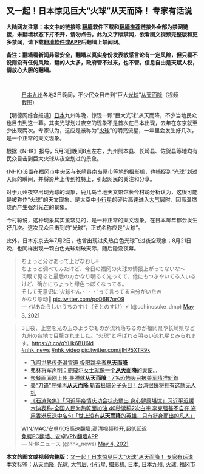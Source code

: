  <h2>又一起！日本惊见巨大“火球”从天而降！ 专家有话说</h2> <p class="notice"><b>大陆网友注意：本文中的链接除 <a href="https://github.com/bannedbook/fanqiang" >翻墙</a>软件下载和<a href="https://github.com/killgcd/justmysocks/blob/master/README.md">翻墙推荐</a>链接外全部为禁网链接，未翻墙状态下打不开，请勿点击。此为文字版禁闻，欲看图文视频完整版和更多禁闻，请下载<a href="https://github.com/bannedbook/fanqiang">翻墙软件或APP</a>后翻墙上禁闻网。</p><p>备注：翻墙看新闻非常安全，翻墙以真实身份发表敏感言论有一定风险，但只看不说则没有任何风险，翻的人太多，政府管不过来，也不管。信息自由是天赋人权，请放心大胆的翻墙。</b></p>  <div class="entry"> <br /> <figure><a href="https://i0.wp.com/upload-images-bucket-v64rleca837do.s3.eu-west-1.amazonaws.com/wp-content/uploads/2021/05/04181831/phplBTMCP.jpeg?fit=800%2C606&#038;ssl=1" data-caption="日本九州各地3日晚间，不少民众目击到“巨大光球”从天而降（视频截图）"></a><figcaption class="wp-caption-text"><a href="https://www.bannedbook.org/bnews/tag/%E6%97%A5%E6%9C%AC%E4%B9%9D%E5%B7%9E/" class="st_tag internal_tag" rel="tag" title="标签 日本九州 下的日志">日本九州</a>各地3日晚间，不少民众目击到“巨大<a href="https://www.bannedbook.org/bnews/tag/%E5%85%89%E7%90%83/" class="st_tag internal_tag" rel="tag" title="标签 光球 下的日志">光球</a>”<a href="https://www.bannedbook.org/bnews/tag/%E4%BB%8E%E5%A4%A9%E8%80%8C%E9%99%8D/" class="st_tag internal_tag" rel="tag" title="标签 从天而降 下的日志">从天而降</a>（视频截图）</figcaption></figure> <p>【明德网综合报道】<a href="https://www.bannedbook.org/bnews/tag/%e6%97%a5%e6%9c%ac/" class="st_tag internal_tag" rel="tag" title="标签 日本 下的日志">日本</a>九州昨晚，惊现一颗“巨大光球”从天而降，不少当地民众也目击到这一幕。其实光球划过夜空的现象不是首次在日本出现，去年在东京就至少出现两次。专家认为，这应是被称为“<a href="https://www.bannedbook.org/bnews/tag/%E7%81%AB%E7%90%83/" class="st_tag internal_tag" rel="tag" title="标签 火球 下的日志">火球</a>”的明亮流星，一年里会发生好几次，是一个正常的天文现象。</p> <p>根据《NHK》报导，5月3日晚间8点左右，九州熊本县、长崎县、佐贺县等地均有民众目击到巨大火球从夜空划过的景象。</p>  <p>《NHK》设置在<a href="https://www.bannedbook.org/bnews/tag/%e7%a6%8f%e5%86%88%e5%b8%82/" class="st_tag internal_tag" rel="tag" title="标签 福冈市 下的日志">福冈市</a>中央区与长崎县南岛原市等地的<a href="https://www.bannedbook.org/bnews/tag/%E6%91%84%E5%BD%B1%E6%9C%BA/" class="st_tag internal_tag" rel="tag" title="标签 摄影机 下的日志">摄影机</a>，也捕捉到“光球”划过天际的瞬间，并将影片上传到推特上，引起网民的关注和分享。</p> <p>对于九州夜空出现光球的现象，鹿儿岛当地天文馆馆长今村聪分析认为，这很可能是被称作“火球”的天文现象，是太空中<a href="https://www.bannedbook.org/bnews/tag/%E5%B0%8F%E8%A1%8C%E6%98%9F/" class="st_tag internal_tag" rel="tag" title="标签 小行星 下的日志">小行星</a>的碎片高速进入<a href="https://www.bannedbook.org/bnews/tag/%e5%a4%a7%e6%b0%94%e5%b1%82/" class="st_tag internal_tag" rel="tag" title="标签 大气层 下的日志">大气层</a>时，因高温燃烧而产生强烈光芒的景象。</p>  <p>今村聪说，这种现象其实蛮常见的，是一种正常的天文现象，在日本每年都会发生好几次。这次民众目击到的“光球”，正式名称应是“火球”。</p> <p>此外，日本东京去年7月2日，也曾出现过炙热白色光球飞过夜空现象；8月21日晚，也同样出现一颗白色光球划破天际，随后隐没夜幕。</p>  <blockquote class="twitter-tweet" data-width="550" data-dnt="true"> ちょっと分けあって上げなおし💦<br />ちょっと调べてみたけど、今日の福冈の火球の情报上がってないな～<br />肉眼で见ると最后の方かなり明るく光ってて、他にもつぶやいてる人いるけど、确かにちょっと绿色っぽくなってる。<br />そして无意识に‘火球やん・・・’って言ってる自分がいたｗ<br />かなり感动🌠 <a href="https://t.co/pcQ6B7orO9">pic.twitter.com/pcQ6B7orO9</a><br/> &mdash; ⚡#あたらしいうちのすけ（そとのすけ）⚡ (@uchinosuke_dmp) <a href="https://twitter.com/uchinosuke_dmp/status/1389203791686225921?ref_src=twsrc%5Etfw">May 3, 2021</a><br/> </blockquote> <blockquote class="twitter-tweet" data-width="550" data-dnt="true"> 3日夜、上空を光の玉のようなものが流れ落ちるのが福冈県や长崎県など九州の各地で目撃されました。“火球”と呼ばれる明るい流れ星とみられます。<a href="https://t.co/qYHk6BU6Id">https://t.co/qYHk6BU6Id</a><br /> <a href="https://twitter.com/hashtag/nhk_news?src=hash&amp;ref_src=twsrc%5Etfw">#nhk_news</a> <a href="https://twitter.com/hashtag/nhk_video?src=hash&amp;ref_src=twsrc%5Etfw">#nhk_video</a> <a href="https://t.co/jIHP5XTR9k">pic.twitter.com/jIHP5XTR9k</a><br/> <ul class='op-related-articles' title='相关阅读'> <li><a href='https://www.bannedbook.org/bnews/bannedvideo/20210122/1472528.html' target='_blank'>飞闯世界传奇滑雪道 极限跳伞者<b>从天而降</b></a></li> <li><a href='https://www.bannedbook.org/bnews/topimagenews/20201127/1438070.html' target='_blank'>弗林将军声明：鲍威尔女士就像一个<b>从天而降</b>的天使…</a></li> <li><a href='https://www.bannedbook.org/bnews/topimagenews/20201028/1421679.html' target='_blank'>聚餐画面刚上传 导弹就<b>从天而降</b>！7名恐怖头目被美军精准斩首</a></li> <li><a href='https://www.bannedbook.org/bnews/worldnews/20200918/1398720.html' target='_blank'>美“刀锋”导弹再<b>从天而降</b> 斩首极端分子头目！台湾很快将拥有这款无人机</a></li> <li><a href='https://www.bannedbook.org/bnews/bannedvideo/20200910/1393964.html' target='_blank'>《石涛聚焦》「习近平疫情庆功会状态辈出 身心健康堪忧」习近平迟缓木讷表称-全国人民为热乾面加油 40秒读稿2次白字 李克强甚不自在 盗用香港反送中名句「世上没有<b>从天而降</b>的英雄，只有挺身而出的凡人」</a></li> </ul>  <a href="https://github.com/bannedbook/fanqiang/wiki/V2ray%E6%9C%BA%E5%9C%BA" target="_blank">WIN/MAC/安卓/iOS高速翻墙:高清视频秒开,超低延迟</a><br/> <a href="https://github.com/bannedbook/fanqiang/wiki/%E7%A6%81%E9%97%BB%E7%BD%91%E5%AE%89%E5%8D%93%E7%BF%BB%E5%A2%99%E6%96%B0%E9%97%BBAPP" target="_blank">免费PC翻墙、安卓VPN翻墙APP</a><br/><div id="archive-pix-1" class="banner-ads"> <!-- AuctionX Display platform tag START --> <div id="26318x728x90x621x_ADSLOT1" clicktrack="%%CLICK_URL_ESC%%"></div> <!-- AuctionX Display platform tag END --> </div> <div id="archive-pix-2" class="banner-ads"> <!-- AuctionX Display platform tag START --> <div id="26315x300x250x621x_ADSLOT1" clicktrack="%%CLICK_URL_ESC%%"></div> <!-- AuctionX Display platform tag END --> </div>&mdash; NHKニュース (@nhk_news) <a href="https://twitter.com/nhk_news/status/1389393348033753088?ref_src=twsrc%5Etfw">May 4, 2021</a><br/> </blockquote> </p><a name='sharetosocial'></a>       <div><b>本文的图文或视频完整版</b>：<a href='https://www.bannedbook.org/bnews/comments/20210505/1539730.html'>又一起！日本惊见巨大“火球”从天而降！ 专家有话说</a></div>  </div><!--END ENTRY--> <div class="postfooter"> <div>本文标签：<a href="https://www.bannedbook.org/bnews/tag/%E4%BB%8E%E5%A4%A9%E8%80%8C%E9%99%8D/" rel="tag">从天而降</a>, <a href="https://www.bannedbook.org/bnews/tag/%E5%85%89%E7%90%83/" rel="tag">光球</a>, <a href="https://www.bannedbook.org/bnews/tag/%e5%a4%a7%e6%b0%94%e5%b1%82/" rel="tag">大气层</a>, <a href="https://www.bannedbook.org/bnews/tag/%E5%B0%8F%E8%A1%8C%E6%98%9F/" rel="tag">小行星</a>, <a href="https://www.bannedbook.org/bnews/tag/%E6%91%84%E5%BD%B1%E6%9C%BA/" rel="tag">摄影机</a>, <a href="https://www.bannedbook.org/bnews/tag/%e6%97%a5%e6%9c%ac/" rel="tag">日本</a>, <a href="https://www.bannedbook.org/bnews/tag/%E6%97%A5%E6%9C%AC%E4%B9%9D%E5%B7%9E/" rel="tag">日本九州</a>, <a href="https://www.bannedbook.org/bnews/tag/%E7%81%AB%E7%90%83/" rel="tag">火球</a>, <a href="https://www.bannedbook.org/bnews/tag/%e7%a6%8f%e5%86%88%e5%b8%82/" rel="tag">福冈市</a></div>  </div><!--END POSTFOOTER--> 